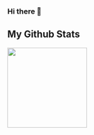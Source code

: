 ### Hi there 👋

<!--
**arcvats/arcvats** is a ✨ _special_ ✨ repository because its `README.md` (this file) appears on your GitHub profile.

Here are some ideas to get you started:

- 🔭 I’m currently working on ...
- 🌱 I’m currently learning ...
- 👯 I’m looking to collaborate on ...
- 🤔 I’m looking for help with ...
- 💬 Ask me about ...
- 📫 How to reach me: ...
- 😄 Pronouns: ...
- ⚡ Fun fact: ...
-->

## My Github Stats

<img height="180em" src="[https://github-readme-stats.vercel.app/api?username=arcvats&show_icons=true&hide_border=true&&count_private=true&include_all_commits=true](https://github-readme-stats.vercel.app/api?username=arcvats&show_icons=true&hide_border=true&&count_private=true&include_all_commits=true)" />
